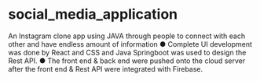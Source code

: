 # social_media_application

An Instagram clone app using JAVA through people to connect with each other and have endless amount of information
● Complete UI development was done by React and CSS and Java Springboot was used to design the Rest API.
● The front end & back end were pushed onto the cloud server after the front end & Rest API were integrated with Firebase.
